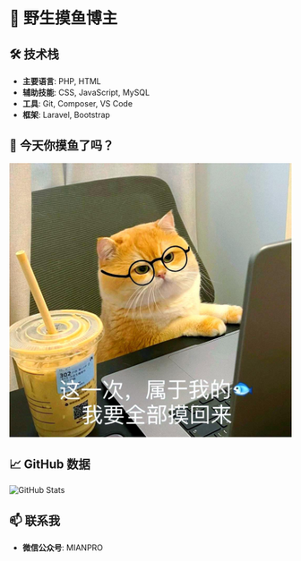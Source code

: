 # 👋 野生摸鱼博主

## 🛠️ 技术栈

- **主要语言**: PHP, HTML
- **辅助技能**: CSS, JavaScript, MySQL
- **工具**: Git, Composer, VS Code
- **框架**: Laravel, Bootstrap

## 🎨 今天你摸鱼了吗？

![今天你摸鱼了吗](https://github.com/kilimro/kilimro/blob/b610f466ebabef79ce04660507c4710e7b06e0f4/b58f8c5494eef01f9c474b2112700e2bbd317d24.jpeg)

## 📈 GitHub 数据

![GitHub Stats](https://github-readme-stats.vercel.app/api?username=kilimro&show_icons=true&theme=radical)

## 📫 联系我

- **微信公众号**: MIANPRO
